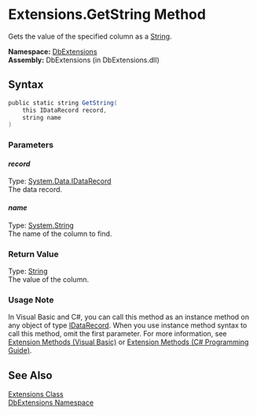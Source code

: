 Extensions.GetString Method
===========================
Gets the value of the specified column as a [String][1].

**Namespace:** [DbExtensions][2]  
**Assembly:** DbExtensions (in DbExtensions.dll)

Syntax
------

```csharp
public static string GetString(
	this IDataRecord record,
	string name
)
```

### Parameters

#### *record*
Type: [System.Data.IDataRecord][3]  
The data record.

#### *name*
Type: [System.String][1]  
The name of the column to find.

### Return Value
Type: [String][1]  
The value of the column.
### Usage Note
In Visual Basic and C#, you can call this method as an instance method on any object of type [IDataRecord][3]. When you use instance method syntax to call this method, omit the first parameter. For more information, see [Extension Methods (Visual Basic)][4] or [Extension Methods (C# Programming Guide)][5].

See Also
--------
[Extensions Class][6]  
[DbExtensions Namespace][2]  

[1]: http://msdn.microsoft.com/en-us/library/s1wwdcbf
[2]: ../README.md
[3]: http://msdn.microsoft.com/en-us/library/93wb1heh
[4]: http://msdn.microsoft.com/en-us/library/bb384936.aspx
[5]: http://msdn.microsoft.com/en-us/library/bb383977.aspx
[6]: README.md